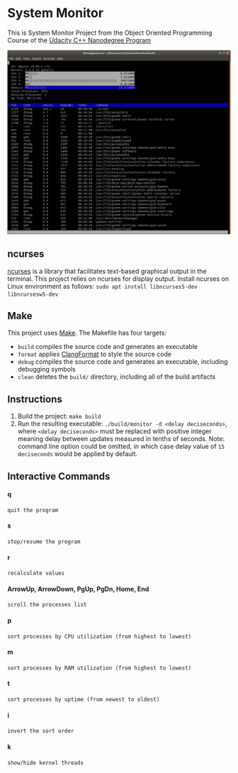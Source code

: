 # System Monitor

This is System Monitor Project from the Object Oriented Programming Course of the [Udacity C++ Nanodegree Program](https://www.udacity.com/course/c-plus-plus-nanodegree--nd213)

![System Monitor](images/monitor.png)

## ncurses
[ncurses](https://www.gnu.org/software/ncurses/) is a library that facilitates text-based graphical output in the terminal. This project relies on ncurses for display output.
Install ncurses on Linux environment as follows: `sudo apt install libncurses5-dev libncursesw5-dev`

## Make
This project uses [Make](https://www.gnu.org/software/make/). The Makefile has four targets:
* `build` compiles the source code and generates an executable
* `format` applies [ClangFormat](https://clang.llvm.org/docs/ClangFormat.html) to style the source code
* `debug` compiles the source code and generates an executable, including debugging symbols
* `clean` deletes the `build/` directory, including all of the build artifacts

## Instructions
1. Build the project: `make build`
2. Run the resulting executable: `./build/monitor -d <delay deciseconds>`,
   where `<delay deciseconds>` must be replaced with positive integer meaning delay between updates measured in tenths of seconds.
   Note: command line option could be omitted, in which case delay value of `15 deciseconds` would be applied by default.

## Interactive Commands

#### q
    quit the program

#### s
    stop/resume the program

#### r
    recalculate values

#### ArrowUp, ArrowDown, PgUp, PgDn, Home, End
    scroll the processes list

#### p
    sort processes by CPU utilization (from highest to lowest)

#### m
    sort processes by RAM utilization (from highest to lowest)

#### t
    sort processes by uptime (from newest to oldest)

#### i
    invert the sort order

#### k
    show/hide kernel threads

